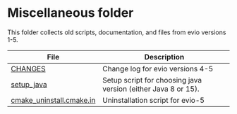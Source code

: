 #  **Miscellaneous folder**

This folder collects old scripts, documentation, and files from evio versions 1-5.

| File       | Description                                                        
|------------|----------------------------------------------------------------------
| [CHANGES](CHANGES)         | Change log for evio versions 4-5  |
| [setup_java](setup_java)   | Setup script for choosing java version (either Java 8 or 15).                  |
| [cmake_uninstall.cmake.in](cmake_uninstall.cmake.in)   | Uninstallation script for evio-5 |

